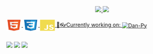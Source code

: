 <div align="center">
  <a href="https://github.com/Daniel-acFerraz">
  <img height="180em" src="https://github-readme-stats.vercel.app/api?username=Daniel-acFerraz&show_icons=true&theme=vision-friendly-dark&include_all_commits=true&count_private=true%22"/>
  <img height="180em" src="https://github-readme-stats.vercel.app/api/top-langs/?username=Daniel-acFerraz&layout=compact&langs_count=7&theme=midnight-purple"/>
</div>

<div style="display: inline_block"><br>
  <img align="center" alt="Dan-HTML" height="30" width="40" src="https://raw.githubusercontent.com/devicons/devicon/master/icons/html5/html5-original.svg">
  <img align="center" alt="Dan-CSS" height="30" width="40" src="https://raw.githubusercontent.com/devicons/devicon/master/icons/css3/css3-original.svg">
  <img align="center" alt="Dan-Js" height="30" width="40" src="https://raw.githubusercontent.com/devicons/devicon/master/icons/javascript/javascript-plain.svg"> 
  🧠👓Currently working on: <img align="center" alt="Dan-Py" height="40" width="40" src="https://upload.wikimedia.org/wikipedia/commons/c/c3/Python-logo-notext.svg"> 
  
</div>
  


##

<div>
  <a href="https://instagram.com/danalbino_" target="_blank"><img src="https://img.shields.io/badge/-Instagram-%23E4405F?style=for-the-badge&logo=instagram&logoColor=white" target="_blank"></a>
  <a href = "mailto:daniel.albinocf@gmail.com"><img src="https://img.shields.io/badge/-Gmail-%23333?style=for-the-badge&logo=gmail&logoColor=white" target="_blank"></a>
  <a href="https://www.linkedin.com/in/daniel-ferraz-b85b62254/" target="_blank"><img src="https://img.shields.io/badge/-LinkedIn-%230077B5?style=for-the-badge&logo=linkedin&logoColor=white" target="_blank"></a> 
</div>
